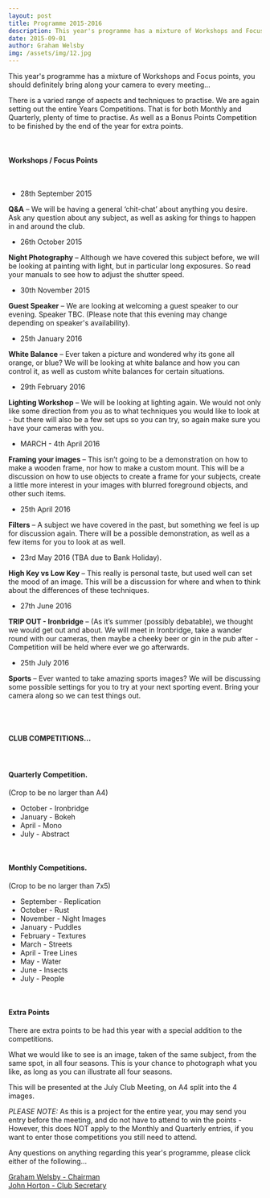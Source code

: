 ```yaml
---
layout: post
title: Programme 2015-2016
description: This year's programme has a mixture of Workshops and Focus points, you should definitely bring along your camera to every meeting...
date: 2015-09-01
author: Graham Welsby
img: /assets/img/12.jpg
---
```


This year's programme has a mixture of Workshops and Focus points, you should definitely bring along your camera to every meeting... 

There is a varied range of aspects and techniques to practise. We are again setting out the entire Years Competitions. That is for both Monthly and Quarterly, plenty of time to practise. As well as a Bonus Points Competition to be finished by the end of the year for extra points.

 
<br>

#### Workshops / Focus Points

<br>



* 28th September 2015

__Q&A__ – We will be having a general ‘chit-chat’ about anything you desire. Ask any question about any subject, as well as asking for things to happen in and around the club.

* 26th October 2015

<b>Night Photography</b> – Although we have covered this subject before, we will be looking at painting with light, but in particular long exposures. So read your manuals to see how to adjust the shutter speed.

* 30th November 2015

<b>Guest Speaker</b> – We are looking at welcoming a guest speaker to our evening. Speaker TBC. (Please note that this evening may change depending on speaker's availability).

* 25th January 2016

<b>White Balance</b> – Ever taken a picture and wondered why its gone all orange, or blue? We will be looking at white balance and how you can control it, as well as custom white balances for certain situations.

* 29th February 2016

<b>Lighting Workshop</b> – We will be looking at lighting again. We would not only like some direction from you as to what techniques you would like to look at - but there will also be a few set ups so you can try, so again make sure you have your cameras with you.

* MARCH - 4th April 2016

<b>Framing your images</b> – This isn’t going to be a demonstration on how to make a wooden frame, nor how to make a custom mount. This will be a discussion on how to use objects to create a frame for your subjects, create a little more interest in your images with blurred foreground objects, and other such items.

* 25th April 2016

<b>Filters</b> – A subject we have covered in the past, but something we feel is up for discussion again. There will be a possible demonstration, as well as a few items for you to look at as well.

* 23rd May 2016 (TBA due to Bank Holiday).

<b>High Key vs Low Key</b> – This really is personal taste, but used well can set the mood of an image. This will be a discussion for where and when to think about the differences of these techniques.

* 27th June 2016

<b>TRIP OUT - Ironbridge</b> – (As it’s summer (possibly debatable), we thought we would get out and about. We will meet in Ironbridge, take a wander round with our cameras, then maybe a cheeky beer or gin in the pub after - Competition will be held where ever we go afterwards.

* 25th July 2016

<b>Sports</b> – Ever wanted to take amazing sports images? We will be discussing some possible settings for you to try at your next sporting event. Bring your camera along so we can test things out.

<br>
<br>




#### CLUB COMPETITIONS...
<br>

#### Quarterly Competition.

(Crop to be no larger than A4)

<ul>
	<li>October - Ironbridge</li>
	<li>January - Bokeh</li>
	<li>April - Mono</li>
	<li>July - Abstract</li>
</ul>

<br>

#### Monthly Competitions.

(Crop to be no larger than 7x5)

<ul>
	<li>September - Replication</li>
	<li>October - Rust</li>
	<li>November - Night Images</li>
	<li>January - Puddles</li>
	<li>February - Textures</li>
	<li>March - Streets</li>
	<li>April - Tree Lines</li>
	<li>May - Water</li>
	<li>June - Insects</li>
	<li>July - People</li>
</ul>

<br>

#### Extra Points

There are extra points to be had this year with a special addition to the competitions.

What we would like to see is an image, taken of the same subject, from the same spot, in all four seasons. 
This is your chance to photograph what you like, as long as you can illustrate all four seasons.

This will be presented at the July Club Meeting, on A4 split into the 4 images.

<i>PLEASE NOTE:</i>  As this is a project for the entire year, you may send you entry before the meeting, and do not have to attend to win the points - However, this does NOT apply to the Monthly and Quarterly entries, if you want to enter those competitions you still need to attend.

Any questions on anything regarding this year's programme, please click either of the following...

<a href="mailto:grahamwelsby@gmail.com">Graham Welsby - Chairman</a>
<br>
<a href="mailto:john.horton4@btinternet.com">John Horton - Club Secretary</a>


